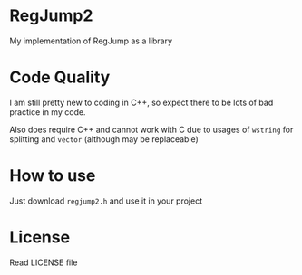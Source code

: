 # RegJump2
My implementation of RegJump as a library
# Code Quality
I am still pretty new to coding in C++, so expect there to be lots of bad practice in my code.

Also does require C++ and cannot work with C due to usages of `wstring` for splitting and `vector` (although may be replaceable)
# How to use
Just download `regjump2.h` and use it in your project
# License
Read LICENSE file
